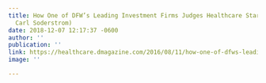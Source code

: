 ```yaml
---
title: How One of DFW’s Leading Investment Firms Judges Healthcare Startups (HW Cofounder
  Carl Soderstrom)
date: 2018-12-07 12:17:37 -0600
author: ''
publication: ''
link: https://healthcare.dmagazine.com/2016/08/11/how-one-of-dfws-leading-investment-firms-judges-healthcare-startups/
image: ''

---
```

